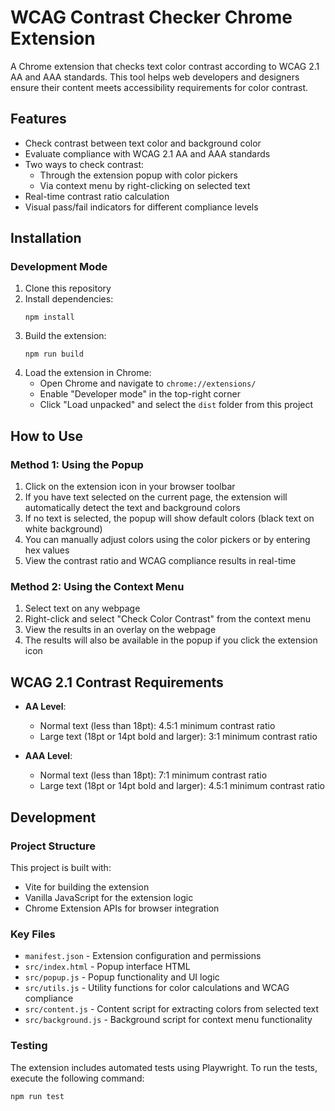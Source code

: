 # WCAG Contrast Checker Chrome Extension

A Chrome extension that checks text color contrast according to WCAG 2.1 AA and AAA standards. This tool helps web developers and designers ensure their content meets accessibility requirements for color contrast.

## Features

- Check contrast between text color and background color
- Evaluate compliance with WCAG 2.1 AA and AAA standards
- Two ways to check contrast:
  - Through the extension popup with color pickers
  - Via context menu by right-clicking on selected text
- Real-time contrast ratio calculation
- Visual pass/fail indicators for different compliance levels

## Installation

### Development Mode

1. Clone this repository
2. Install dependencies:
   ```
   npm install
   ```
3. Build the extension:
   ```
   npm run build
   ```
4. Load the extension in Chrome:
   - Open Chrome and navigate to `chrome://extensions/`
   - Enable "Developer mode" in the top-right corner
   - Click "Load unpacked" and select the `dist` folder from this project

## How to Use

### Method 1: Using the Popup

1. Click on the extension icon in your browser toolbar
2. If you have text selected on the current page, the extension will automatically detect the text and background colors
3. If no text is selected, the popup will show default colors (black text on white background)
4. You can manually adjust colors using the color pickers or by entering hex values
5. View the contrast ratio and WCAG compliance results in real-time

### Method 2: Using the Context Menu

1. Select text on any webpage
2. Right-click and select "Check Color Contrast" from the context menu
3. View the results in an overlay on the webpage
4. The results will also be available in the popup if you click the extension icon

## WCAG 2.1 Contrast Requirements

- **AA Level**:
  - Normal text (less than 18pt): 4.5:1 minimum contrast ratio
  - Large text (18pt or 14pt bold and larger): 3:1 minimum contrast ratio

- **AAA Level**:
  - Normal text (less than 18pt): 7:1 minimum contrast ratio
  - Large text (18pt or 14pt bold and larger): 4.5:1 minimum contrast ratio

## Development

### Project Structure

This project is built with:
- Vite for building the extension
- Vanilla JavaScript for the extension logic
- Chrome Extension APIs for browser integration

### Key Files

- `manifest.json` - Extension configuration and permissions
- `src/index.html` - Popup interface HTML
- `src/popup.js` - Popup functionality and UI logic
- `src/utils.js` - Utility functions for color calculations and WCAG compliance
- `src/content.js` - Content script for extracting colors from selected text
- `src/background.js` - Background script for context menu functionality

### Testing

The extension includes automated tests using Playwright. To run the tests, execute the following command:
```
npm run test
``` 

